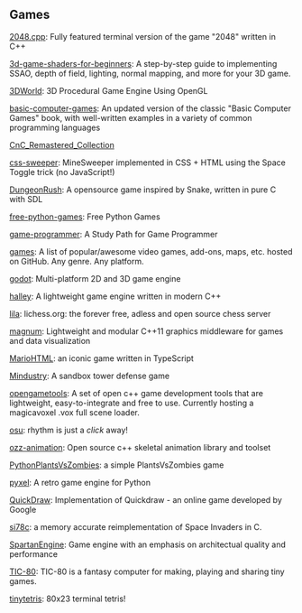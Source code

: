 ## Games
[2048.cpp](https://github.com/plibither8/2048.cpp): Fully featured terminal version of the game "2048" written in C++

[3d-game-shaders-for-beginners](https://github.com/lettier/3d-game-shaders-for-beginners): A step-by-step guide to implementing SSAO, depth of field, lighting, normal mapping, and more for your 3D game.

[3DWorld](https://github.com/fegennari/3DWorld): 3D Procedural Game Engine Using OpenGL

[basic-computer-games](https://github.com/coding-horror/basic-computer-games): An updated version of the classic "Basic Computer Games" book, with well-written examples in a variety of common programming languages

[CnC_Remastered_Collection](https://github.com/electronicarts/CnC_Remastered_Collection)

[css-sweeper](https://github.com/propjockey/css-sweeper): MineSweeper implemented in CSS + HTML using the Space Toggle trick (no JavaScript!)

[DungeonRush](https://github.com/Rapiz1/DungeonRush): A opensource game inspired by Snake, written in pure C with SDL

[free-python-games](https://github.com/grantjenks/free-python-games): Free Python Games

[game-programmer](https://github.com/miloyip/game-programmer): A Study Path for Game Programmer

[games](https://github.com/leereilly/games): A list of popular/awesome video games, add-ons, maps, etc. hosted on GitHub. Any genre. Any platform.

[godot](https://github.com/godotengine/godot): Multi-platform 2D and 3D game engine

[halley](https://github.com/amzeratul/halley): A lightweight game engine written in modern C++

[lila](https://github.com/ornicar/lila): lichess.org: the forever free, adless and open source chess server

[magnum](https://github.com/mosra/magnum): Lightweight and modular C++11 graphics middleware for games and data visualization

[MarioHTML](https://github.com/nbarkhina/MarioHTML): an iconic game written in TypeScript

[Mindustry](https://github.com/Anuken/Mindustry): A sandbox tower defense game

[opengametools](https://github.com/jpaver/opengametools): A set of open c++ game development tools that are lightweight, easy-to-integrate and free to use. Currently hosting a magicavoxel .vox full scene loader.

[osu](https://github.com/ppy/osu): rhythm is just a *click* away!

[ozz-animation](https://github.com/guillaumeblanc/ozz-animation): Open source c++ skeletal animation library and toolset

[PythonPlantsVsZombies](https://github.com/marblexu/PythonPlantsVsZombies): a simple PlantsVsZombies game

[pyxel](https://github.com/kitao/pyxel): A retro game engine for Python

[QuickDraw](https://github.com/uvipen/QuickDraw): Implementation of Quickdraw - an online game developed by Google

[si78c](https://github.com/loadzero/si78c): a memory accurate reimplementation of Space Invaders in C.

[SpartanEngine](https://github.com/PanosK92/SpartanEngine): Game engine with an emphasis on architectual quality and performance

[TIC-80](https://github.com/nesbox/TIC-80): TIC-80 is a fantasy computer for making, playing and sharing tiny games.

[tinytetris](https://github.com/taylorconor/tinytetris): 80x23 terminal tetris!
